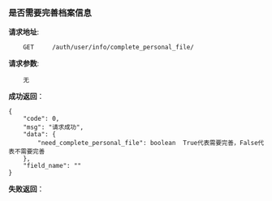 ###  是否需要完善档案信息

**请求地址**:
```
    GET     /auth/user/info/complete_personal_file/
```

**请求参数**:
```
    无
```

**成功返回**：
```
{
    "code": 0,
    "msg": "请求成功",
    "data": {
        "need_complete_personal_file": boolean  True代表需要完善，False代表不需要完善
    },
    "field_name": ""
}
```

**失败返回**：
```

```